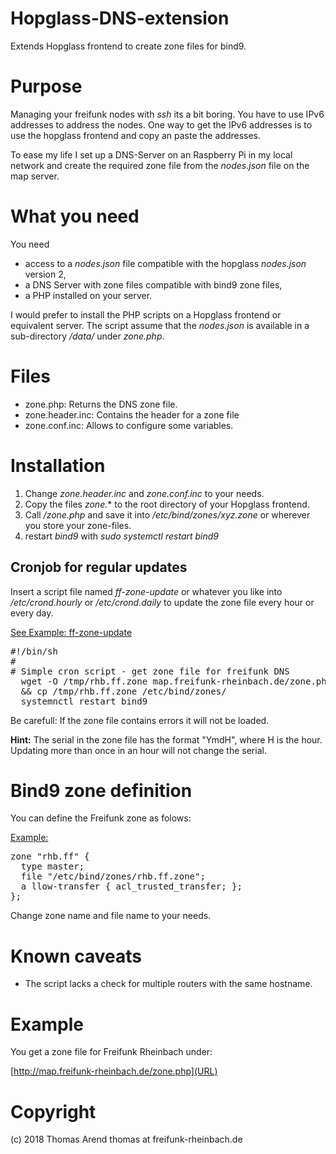 # Hopglass-DNS-extension
Extends Hopglass frontend to create zone files for bind9.

# Purpose

Managing your freifunk nodes with *ssh* its a bit boring. You have to use IPv6 addresses to address the nodes. One way to get the IPv6 addresses is to use the hopglass frontend and copy an paste the addresses.

To ease my life I set up a DNS-Server on an Raspberry Pi in my local network and create the required zone file from the *nodes.json* file on the map server.

# What you need

You need 

* access to a *nodes.json* file compatible with the hopglass *nodes.json* version 2,
* a DNS Server with zone files compatible with bind9 zone files,
* a PHP installed on your server.

I would prefer to install the PHP scripts on a Hopglass frontend or equivalent server. The script assume that the *nodes.json* is available in a sub-directory */data/* under *zone.php*.  

# Files

* zone.php: Returns the DNS zone file.
* zone.header.inc: Contains the header for a zone file
* zone.conf.inc: Allows to configure some variables.

# Installation

1. Change *zone.header.inc* and *zone.conf.inc* to your needs.
2. Copy the files *zone.** to the root directory of your Hopglass frontend.
3. Call */zone.php* and save it into */etc/bind/zones/xyz.zone* or wherever you store your zone-files.
4. restart *bind9* with *sudo systemctl restart bind9*

## Cronjob for regular updates

Insert a script file named *ff-zone-update* or whatever you like into */etc/crond.hourly* or */etc/crond.daily* to update the zone file every hour or every day.

<u>See Example: ff-zone-update</u>

<pre>
#!/bin/sh
#
# Simple cron script - get zone file for freifunk DNS
  wget -O /tmp/rhb.ff.zone map.freifunk-rheinbach.de/zone.php \
  && cp /tmp/rhb.ff.zone /etc/bind/zones/
  systemnctl restart bind9
</pre>

Be carefull: If the zone file contains errors it will not be loaded.

**Hint:** The serial in the zone file has the format "YmdH", where H is the hour. Updating more than once in an hour will not change the serial.

# Bind9 zone definition

You can define the Freifunk zone as folows:

<u>Example:</u>

<pre>
zone "rhb.ff" {
  type master;
  file "/etc/bind/zones/rhb.ff.zone";
  a llow-transfer { acl_trusted_transfer; };
};
</pre>

Change zone name and file name to your needs.

# Known caveats

* The script lacks a check for multiple routers with the same hostname.

# Example

You get a zone file for Freifunk Rheinbach under:

[http://map.freifunk-rheinbach.de/zone.php](URL)

# Copyright

(c) 2018 Thomas Arend
thomas at freifunk-rheinbach.de
